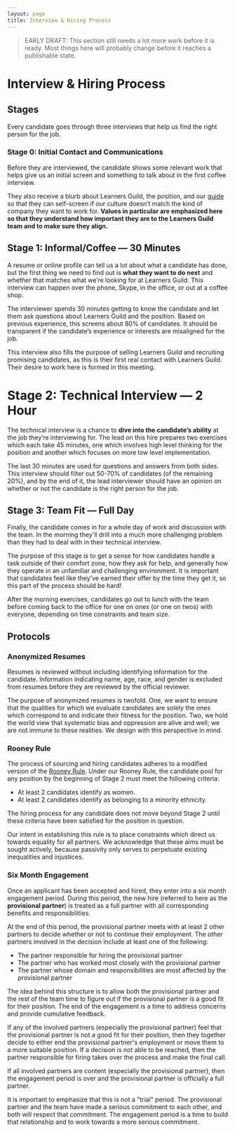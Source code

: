 ```yaml
---
layout: page
title: Interview & Hiring Process
---
```


> EARLY DRAFT: This section still needs a lot more work before it is ready. Most things here will probably change before it reaches a publishable state.

# Interview & Hiring Process

## Stages

Every candidate goes through three interviews that help us find the right person for the job.

### Stage 0: Initial Contact and Communications

Before they are interviewed, the candidate shows some relevant work that helps give us an initial screen and something to talk about in the first coffee interview.

They also receive a blurb about Learners Guild, the position, and our [guide][guide] so that they can self-screen if our culture doesn’t match the kind of company they want to work for. **Values in particular are emphasized here so that they understand how important they are to the Learners Guild team and to make sure they align.**

## Stage 1: Informal/Coffee — 30 Minutes

A resume or online profile can tell us a lot about what a candidate has done, but the first thing we need to find out is **what they want to do next** and whether that matches what we’re looking for at Learners Guild. This interview can happen over the phone, Skype, in the office, or out at a coffee shop.

The interviewer spends 30 minutes getting to know the candidate and let them ask questions about Learners Guild and the position. Based on previous experience, this screens about 80% of candidates. It should be transparent if the candidate’s experience or interests are misaligned for the job.

This interview also fills the purpose of selling Learners Guild and recruiting promising candidates, as this is their first real contact with Learners Guild. Their desire to work here is formed in this meeting.

# Stage 2: Technical Interview — 2 Hour

The technical interview is a chance to **dive into the candidate’s ability** at the job they’re interviewing for. The lead on this hire prepares two exercises which each take 45 minutes, one which involves high level thinking for the position and another which focuses on more low level implementation.

The last 30 minutes are used for questions and answers from both sides. This interview should filter out 50-70% of candidates (of the remaining 20%), and by the end of it, the lead interviewer should have an opinion on whether or not the candidate is the right person for the job.

## Stage 3: Team Fit — Full Day

Finally, the candidate comes in for a whole day of work and discussion with the team. In the morning they'll drill into a much more challenging problem than they had to deal with in their technical interview.

The purpose of this stage is to get a sense for how candidates handle a task outside of their comfort zone, how they ask for help, and generally how they operate in an unfamiliar and challenging environment. It is important that candidates feel like they’ve earned their offer by the time they get it, so this part of the process should be hard!

After the morning exercises, candidates go out to lunch with the team before coming back to the office for one on ones (or one on twos) with everyone, depending on time constraints and team size.

## Protocols

### Anonymized Resumes

Resumes is reviewed without including identifying information for the candidate. Information indicating name, age, race, and gender is excluded from resumes before they are reviewed by the official reviewer.

The purpose of anonymized resumes is twofold. One, we want to ensure that the qualities for which we evaluate candidates are solely the ones which correspond to and indicate their fitness for the position. Two, we hold the world view that systematic bias and oppression are alive and well; we are not immune to these realities. We design with this perspective in mind.

### Rooney Rule

The process of sourcing and hiring candidates adheres to a modified version of the [Rooney Rule](https://en.wikipedia.org/wiki/Rooney_Rule). Under our Rooney Rule, the candidate pool for any position by the beginning of Stage 2 must meet the following criteria:

- At least 2 candidates identify as women.
- At least 2 candidates identify as belonging to a minority ethnicity.

The hiring process for any candidate does not move beyond Stage 2 until these criteria have been satisfied for the position in question.

Our intent in establishing this rule is to place constraints which direct us towards equality for all partners. We acknowledge that these aims must be sought actively, because passivity only serves to perpetuate existing inequalities and injustices.

### Six Month Engagement

Once an applicant has been accepted and hired, they enter into a six month engagement period. During this period, the new hire (referred to here as the **provisional partner**) is treated as a full partner with all corresponding benefits and responsibilities.

At the end of this period, the provisional partner meets with at least 2 other partners to decide whether or not to continue their employment. The other partners involved in the decision include at least one of the following:

- The partner responsible for hiring the provisional partner
- The partner who has worked most closely with the provisional partner
- The partner whose domain and responsibilities are most affected by the provisional partner

The idea behind this structure is to allow both the provisional partner and the rest of the team time to figure out if the provisional partner is a good fit for their position. The end of the engagement is a time to address concerns and provide cumulative feedback.

If any of the involved partners (especially the provisional partner) feel that the provisional partner is not a good fit for their position, then they together decide to either end the provisional partner's employment or move them to a more suitable position. If a decision is not able to be reached, then the partner responsible for firing  takes over the process and make the final call.

If all involved partners are content (especially the provisional partner), then the engagement period is over and the provisional partner is officially a full partner.

It is important to emphasize that this is not a "trial" period. The provisional partner and the team have made a serious commitment to each other, and both will respect that commitment. The engagement period is a time to build that relationship and to work towards a more serious commitment.

[guide]: https://github.com/LearnersGuild/guide
